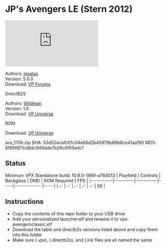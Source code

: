 # JP's Avengers LE (Stern 2012)

![Table Preview](https://www.vpforums.org/index.php?app=downloads&module=display&section=screenshot&record=111114&id=14537&full=1)

Authors: [jpsalas](https://www.vpforums.org/index.php?s=543a5ca562cc33a89debe8ace8834f1e&showuser=277)  
Version: 5.0.0  
Download: [VP Forums](https://www.vpforums.org/index.php?app=downloads&showfile=14537)

DirectB2S

Authors: [Wildman](https://vpuniverse.com/profile/5-wildman/)  
Version: 1.0  
Download: [VP Universe](https://vpuniverse.com/files/file/2452-the-avengers-premium-stern-2013/)

ROM

Download: [VP Universe](https://vpuniverse.com/files/file/3917-avengers-the-limited-edition-v17/)

avs_170h.zip
SHA: 53d52acafc01c04e66d2b45979b89b8ce41aa190
MD5: 6f85f6f7cd6dc946dde7b26c0f55edc1

## Status 

Minimum VPX Standalone build: 10.8.0-1989-a764013
| Playfield | Controls | Backglass | DMD | ROM Required | FPS | 
|-----------|----------|-----------|-----|--------------|-----|
| :white_check_mark: | :white_check_mark: | :white_check_mark: | :white_check_mark: | :white_check_mark: | 59 |

## Instructions

- Copy the contents of this repo folder to your USB drive
- Add your personalized launcher.elf and rename it to vpx-avengersclassic.elf
- Download the table and directb2s versions listed above and copy them into this folder
- Make sure (.vpx), (.directb2s), and (.ini) files are all named the same
